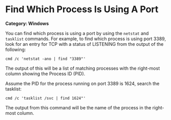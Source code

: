 # Find Which Process Is Using A Port

__Category: Windows__

You can find which process is using a port by using the `netstat` and `tasklist` commands. For example, to find which process is using port 3389, look for an entry for TCP with a status of LISTENING from the output of the following:

```shell
cmd /c 'netstat -ano | find "3389"'
```

The output of this will be a list of matching processes with the right-most column showing the Process ID (PID).

Assume the PID for the process running on port 3389 is 1624, search the tasklist:

```shell
cmd /c 'tasklist /svc | find 1624"'  
```

The output from this command will be the name of the process in the right-most column.
